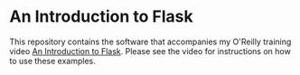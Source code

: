 An Introduction to Flask
========================

This repository contains the software that accompanies my O'Reilly training video [An Introduction to Flask](http://oreilly.com). Please see the video for instructions on how to use these examples.

